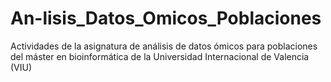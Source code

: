 # An-lisis_Datos_Omicos_Poblaciones
Actividades de la asignatura de análisis de datos ómicos para poblaciones del máster en bioinformática de la Universidad Internacional de Valencia (VIU)
